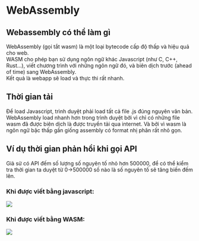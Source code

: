 # WebAssembly
## Webassembly có thể làm gì
WebAssembly (gọi tắt wasm) là một loại bytecode cấp độ thấp và hiệu quả cho web.<br>
WASM cho phép bạn sử dụng ngôn ngữ khác Javascript (như C, C++, Rust...), viết chương trình với những ngôn ngữ đó, và biên dịch trước (ahead of time) sang WebAssembly.<br>
Kết quả là webapp sẽ load và thực thi rất nhanh.
## Thời gian tải
Để load Javascript, trình duyệt phải load tất cả file .js đúng nguyên văn bản.<br>
WebAssembly load nhanh hơn trong trình duyệt bởi vì chỉ có những file wasm đã được biên dịch là được truyền tải qua internet. Và bởi vì wasm là ngôn ngữ bậc thấp gần giống assembly có format nhị phân rất nhỏ gọn.
## Ví dụ thời gian phản hồi khi gọi API
Giả sử có API đếm số lượng số nguyên tố nhỏ hơn 500000, để có thể kiểm tra thời gian ta duyệt từ 0->500000 số nào là số nguyên tố sẽ tăng biến đếm lên.
### Khi được viết bằng javascript:
![](https://github.com/minhduc1612112/WebAssembly/blob/main/API/result/js.PNG)
### Khi được viết bằng WASM:
![](https://github.com/minhduc1612112/WebAssembly/blob/main/API/result/c.PNG)

